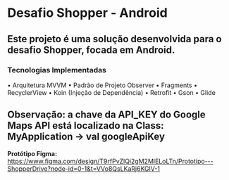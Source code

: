 # Desafio Shopper - Android
## Este projeto é uma solução desenvolvida para o desafio Shopper, focada em Android.

### Tecnologias Implementadas
• Arquitetura MVVM
• Padrão de Projeto Observer
• Fragments
• RecyclerView
• Koin (Injeção de Dependência)
• Retrofit
• Gson
• Glide

## Observação: a chave da API_KEY do Google Maps API está localizado na Class: MyApplication -> val googleApiKey

**Protótipo Figma:** https://www.figma.com/design/T9rfPvZlQi2gM2MlELoLTn/Prototipo---ShopperDrive?node-id=0-1&t=VVo8QsLKaRj6KGlV-1
